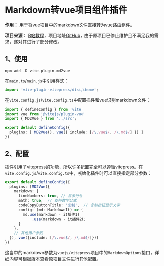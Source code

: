 # Markdown转vue项目组件插件

**作用：** 用于将vue项目中的markdown文件直接转为vue路由组件。

**项目来源：** [B站教程](https://www.bilibili.com/video/BV1MK411277C)，项目地址[GitHub](https://github.com/aibayanyu20/vite-plugin-vitepress)，由于原项目已停止维护且不满足我的需求，遂对其进行了部分修改。

## 1、使用

```shell
npm add -D vite-plugin-md2vue
```

在`main.ts`/`main.js`中引用样式：

```ts
import "vite-plugin-vitepress/dist/theme";
```

在`vite.config.js`/`vite.config.ts`中配置插件和vue识别markdown文件：

```ts
import { defineConfig } from 'vite'
import vue from '@vitejs/plugin-vue'
import { MD2Vue } from '../src';

export default defineConfig({
  plugins: [ MD2Vue(), vue({ include: [/\.vue$/, /\.md$/] }) ]
})

```

## 2、配置

插件引用了vitepress的功能，所以许多配置完全可以遵循vitepress。在`vite.config.js`/`vite.config.ts`中，初始化插件时可以直接指定部分参数：

```ts
export default defineConfig({
  plugins: [MD2Vue({
    markdown: {
      lineNumbers: true, // 显示行号
      math: true,  // 支持数学公式
      codeCopyButtonTitle: '复制',  // 复制按钮显示文字
      config: (md: MarkdownIt) => {
        md.use(markdown - it插件1)
            .use(markdown - it插件2);
      }
    },
    // 其他用户参数
  }), vue({include: [/\.vue$/, /\.md$/]})]
})
```

这当中的markdown参数为`vuejs/vitepress`项目中的`MarkdownOptions`接口，详细内容可根据版本查看[原项目文件](https://github.com/vuejs/vitepress/blob/main/src/node/markdown/markdown.ts)进行其他配置。
